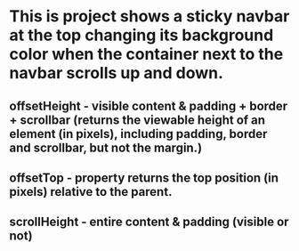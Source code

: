 # This is project shows a sticky navbar at the top changing its background color when the container next to the navbar scrolls up and down. 
## offsetHeight - visible content & padding + border + scrollbar (returns the viewable height of an element (in pixels), including padding, border and scrollbar, but not the margin.)
## offsetTop - property returns the top position (in pixels) relative to the parent.
## scrollHeight - entire  content & padding (visible or not)
